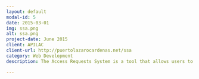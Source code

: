 ```yaml
---
layout: default
modal-id: 5
date: 2015-03-01
img: ssa.png
alt: ssa.png
project-date: June 2015
client: APILAC
client-url: http://puertolazarocardenas.net/ssa
category: Web Development
description: The Access Requests System is a tool that allows users to process access request for personal, vehicular and crew members, permanent and temporary, in an easy way and with a friendly interface.

---
```

